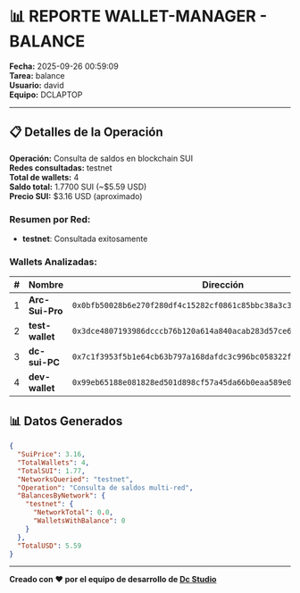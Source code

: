 # 📊 REPORTE WALLET-MANAGER - BALANCE

**Fecha:** 2025-09-26 00:59:09  
**Tarea:** balance  
**Usuario:** david  
**Equipo:** DCLAPTOP  

---

## 📋 Detalles de la Operación

**Operación:** Consulta de saldos en blockchain SUI  
**Redes consultadas:** testnet  
**Total de wallets:** 4  
**Saldo total:** 1.7700 SUI (~$5.59 USD)  
**Precio SUI:** $3.16 USD (aproximado)  

### Resumen por Red:
- **testnet**: Consultada exitosamente

### Wallets Analizadas:

| # | Nombre | Dirección | Estado |
|---|--------|-----------|--------|
| 1 | **Arc-Sui-Pro** | `0x0bfb50028b6e270f280df4c15282cf0861c85bbc38a3c3525ca59e4852ce43b9` | 💼 Normal |
| 2 | **test-wallet** | `0x3dce4807193986dcccb76b120a614a840acab283d57ce6a225e29d522774e1b1` | 💼 Normal |
| 3 | **dc-sui-PC** | `0x7c1f3953f5b1e64cb63b797a168dafdc3c996bc058322f89701f2e2672e074cd` | 🎯 ACTIVA |
| 4 | **dev-wallet** | `0x99eb65188e081828ed501d898cf57a45da66b0eaa589e068f20cebf5b4739a21` | 💼 Normal |

## 📊 Datos Generados

```json
{
  "SuiPrice": 3.16,
  "TotalWallets": 4,
  "TotalSUI": 1.77,
  "NetworksQueried": "testnet",
  "Operation": "Consulta de saldos multi-red",
  "BalancesByNetwork": {
    "testnet": {
      "NetworkTotal": 0.0,
      "WalletsWithBalance": 0
    }
  },
  "TotalUSD": 5.59
}
```

---

**Creado con ❤️ por el equipo de desarrollo de [Dc Studio]()**
